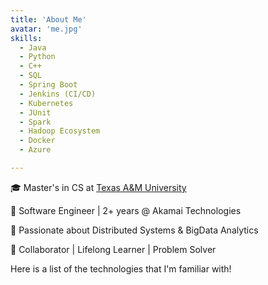 ```yaml
---
title: 'About Me'
avatar: 'me.jpg'
skills:
  - Java
  - Python
  - C++
  - SQL
  - Spring Boot
  - Jenkins (CI/CD)
  - Kubernetes
  - JUnit
  - Spark 
  - Hadoop Ecosystem
  - Docker
  - Azure

---
```


🎓 Master's in CS at [Texas A&M University](https://www.tamu.edu/)

🔧 Software Engineer | 2+ years @ Akamai Technologies

🚀 Passionate about Distributed Systems & BigData Analytics

🤝 Collaborator | Lifelong Learner | Problem Solver

Here is a list of the technologies that I'm familiar with!
